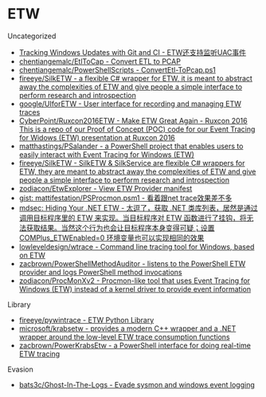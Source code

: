 # ETW

Uncategorized

* [Tracking Windows Updates with Git and CI - ETW还支持监听UAC事件](https://blog.tofile.dev/2020/11/19/actions.html)
* [chentiangemalc/EtlToCap - Convert ETL to PCAP](https://github.com/chentiangemalc/EtlToCap)
* [chentiangemalc/PowerShellScripts - ConvertEtl-ToPcap.ps1](https://github.com/chentiangemalc/PowerShellScripts/blob/master/ConvertEtl-ToPcap.ps1)
* [fireeye/SilkETW - a flexible C# wrapper for ETW, it is meant to abstract away the complexities of ETW and give people a simple interface to perform research and introspection](https://github.com/fireeye/SilkETW)
* [google/UIforETW - User interface for recording and managing ETW traces](https://github.com/google/UIforETW)
* [CyberPoint/Ruxcon2016ETW - Make ETW Great Again - Ruxcon 2016 This is a repo of our Proof of Concept (POC) code for our Event Tracing for Widows (ETW) presentation at Ruxcon 2016](https://github.com/CyberPoint/Ruxcon2016ETW)
* [matthastings/PSalander - a PowerShell project that enables users to easily interact with Event Tracing for Windows (ETW)](https://github.com/matthastings/PSalander)
* [fireeye/SilkETW - SilkETW & SilkService are flexible C# wrappers for ETW, they are meant to abstract away the complexities of ETW and give people a simple interface to perform research and introspection](https://github.com/fireeye/SilkETW)
* [zodiacon/EtwExplorer - View ETW Provider manifest](https://github.com/zodiacon/EtwExplorer)
* [gist: mattifestation/PSProcmon.psm1 - 看着跟net trace效果差不多](https://gist.github.com/mattifestation/d1e7eeb63d2a97a124923ff482592d6d)
* [mdsec: Hiding Your .NET ETW - 太逗了，获取 .NET 类库列表，居然是通过调用目标程序里的 ETW 来实现。当目标程序对 ETW 函数进行了挂钩，将无法获取结果。当然这个行为也会让目标程序本身变得可疑；设置 COMPlus_ETWEnabled=0 环境变量也可以实现相同的效果](https://www.mdsec.co.uk/2020/03/hiding-your-net-etw/)
* [lowleveldesign/wtrace - Command line tracing tool for Windows, based on ETW](https://github.com/lowleveldesign/wtrace)
* [zacbrown/PowerShellMethodAuditor - listens to the PowerShell ETW provider and logs PowerShell method invocations](https://github.com/zacbrown/PowerShellMethodAuditor)
* [zodiacon/ProcMonXv2 - Procmon-like tool that uses Event Tracing for Windows (ETW) instead of a kernel driver to provide event information](https://github.com/zodiacon/ProcMonXv2)

Library

* [fireeye/pywintrace - ETW Python Library](https://github.com/fireeye/pywintrace)
* [microsoft/krabsetw - provides a modern C++ wrapper and a .NET wrapper around the low-level ETW trace consumption functions](https://github.com/microsoft/krabsetw)
* [zacbrown/PowerKrabsEtw - a PowerShell interface for doing real-time ETW tracing](https://github.com/zacbrown/PowerKrabsEtw)

Evasion

* [bats3c/Ghost-In-The-Logs - Evade sysmon and windows event logging](https://github.com/bats3c/Ghost-In-The-Logs)
